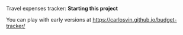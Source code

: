 Travel expenses tracker: **Starting this project**

You can play with early versions at https://carlosvin.github.io/budget-tracker/

